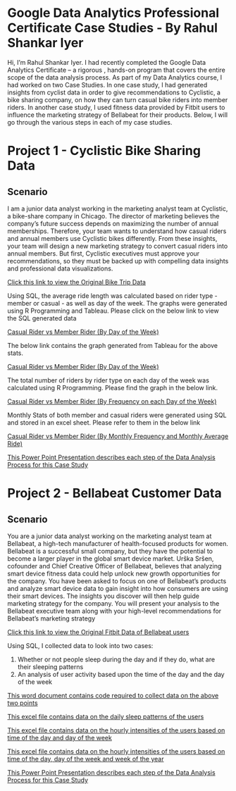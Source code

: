 # Google Data Analytics Professional Certificate Case Studies - By Rahul Shankar Iyer

Hi, I’m Rahul Shankar Iyer. I had recently completed the Google Data Analytics Certificate – a rigorous , hands-on program that covers the entire scope of the data analysis process. As part of my Data Analytics course, I had worked on two Case Studies. In one case study, I had generated insights from cyclist data in order to give recommendations to Cyclistic, a bike sharing company, on how they can turn casual bike riders into member riders. In another case study, I used fitness data provided by Fitbit users to influence the marketing strategy of Bellabeat for their products. Below, I will go through the various steps in each of my case studies.

# Project 1 - Cyclistic Bike Sharing Data

## Scenario

I am a junior data analyst working in the marketing analyst team at Cyclistic, a bike-share company in Chicago. The director
of marketing believes the company’s future success depends on maximizing the number of annual memberships. Therefore,
your team wants to understand how casual riders and annual members use Cyclistic bikes differently. From these insights,
your team will design a new marketing strategy to convert casual riders into annual members. But first, Cyclistic executives
must approve your recommendations, so they must be backed up with compelling data insights and professional data
visualizations.

<a href = "https://divvy-tripdata.s3.amazonaws.com/index.html"> Click this link to view the Original Bike Trip Data </a>

Using SQL, the average ride length was calculated based on rider type - member or casual - as well as day of the week. The graphs were generated using R Programming and Tableau. Please click on the below link to view the SQL generated data

<a href = "https://drive.google.com/file/d/1nU_bM-caC3UJQJ0FI6h_RYPnpUNfuIcz/view"> Casual Rider vs Member Rider (By Day of the Week) </a>

The below link contains the graph generated from Tableau for the above stats.

<a href = "https://github.com/rahulshankariyer/rahulshankariyer.github.io/blob/main/Cyclistic%20Bike%20Program%20Membership/Data%20Visualization%20through%20R%20and%20Tableau/Behaviour%20by%20Week.png"> Casual Rider vs Member Rider (By Day of the Week) </a>

The total number of riders by rider type on each day of the week was calculated using R Programming. Please find the graph in the below link.

<a href = "https://github.com/rahulshankariyer/rahulshankariyer.github.io/blob/main/Cyclistic%20Bike%20Program%20Membership/Data%20Visualization%20through%20R%20and%20Tableau/Average_Duration.png"> Casual Rider vs Member Rider (By Frequency on each Day of the Week) </a>

Monthly Stats of both member and casual riders were generated using SQL and stored in an excel sheet. Please refer to them in the below link

<a href = "https://drive.google.com/file/d/1Nxg6R--J64a8djh3K7B0Xgz8UpJEMIUJ/view"> Casual Rider vs Member Rider (By Monthly Frequency and Monthly Average Ride) </a>

<a href = "https://docs.google.com/presentation/d/1YoqvJbAVARDMIb3kn1F8EUUODGIHI3lU/edit#slide=id.p1"> This Power Point Presentation describes each step of the Data Analysis Process for this Case Study </a>

# Project 2 - Bellabeat Customer Data

## Scenario

You are a junior data analyst working on the marketing analyst team at Bellabeat, a high-tech manufacturer of health-focused
products for women. Bellabeat is a successful small company, but they have the potential to become a larger player in the
global smart device market. Urška Sršen, cofounder and Chief Creative Officer of Bellabeat, believes that analyzing smart
device fitness data could help unlock new growth opportunities for the company. You have been asked to focus on one of
Bellabeat’s products and analyze smart device data to gain insight into how consumers are using their smart devices. The
insights you discover will then help guide marketing strategy for the company. You will present your analysis to the Bellabeat
executive team along with your high-level recommendations for Bellabeat’s marketing strategy

<a href = "https://www.kaggle.com/datasets/arashnic/fitbit"> Click this link to view the Original Fitbit Data of Bellabeat users </a>

Using SQL, I collected data to look into two cases: <br>
1. Whether or not people sleep during the day and if they do, what are their sleeping patterns <br>
2. An analysis of user activity based upon the time of the day and the day of the week <br>

<a href = "https://docs.google.com/document/d/1njVPndDhyxlecaay71x9VcePwK5KEYXmRAu4y-f2dZw/edit"> This word document contains code required to collect data on the above two points </a>

<a href = "https://drive.google.com/file/d/1ELteLd45OE2qA2k3MTVeZHXvYv1n0Rf9/view"> This excel file contains data on the daily sleep patterns of the users </a>

<a href = "https://drive.google.com/file/d/1bS7Y6NH3ueCQJPZdpeBG47E2n5GGV2Lx/view"> This excel file contains data on the hourly intensities of the users based on time of the day and day of the week </a>

<a href = "https://drive.google.com/file/d/1E4wmGTe7YmsHlt2cTzjoWgTXbneE66CA/view"> This excel file contains data on the hourly intensities of the users based on time of the day, day of the week and week of the year </a>

<a href = "https://docs.google.com/presentation/d/1H7ZZyog_Oq73MCDRmLOGSPpDZKgRt9Is/edit#slide=id.p1"> This Power Point Presentation describes each step of the Data Analysis Process for this Case Study </a>
